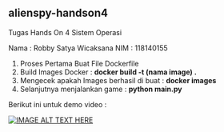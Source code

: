 ## alienspy-handson4
Tugas Hands On 4 Sistem Operasi


Nama : Robby Satya Wicaksana
NIM : 118140155

1. Proses Pertama Buat File Dockerfile
2. Build Images Docker : **docker build -t (nama image) .**
3. Mengecek apakah Images berhasil di buat : **docker images**
4. Selanjutnya menjalankan game : **python main.py**

Berikut ini untuk demo video :

[![IMAGE ALT TEXT HERE](https://img.youtube.com/vi/u5BY4y5ymZQ/0.jpg)](https://www.youtube.com/watch?v=u5BY4y5ymZQ)
